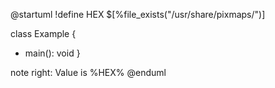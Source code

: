 @startuml
!define HEX $[%file_exists("/usr/share/pixmaps/")]

class Example {
  + main(): void
}

note right: Value is %HEX%
@enduml
